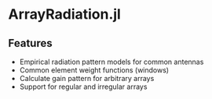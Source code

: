 # ArrayRadiation.jl

## Features

- Empirical radiation pattern models for common antennas
- Common element weight functions (windows)
- Calculate gain pattern for arbitrary arrays
- Support for regular and irregular arrays
